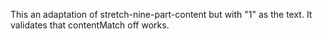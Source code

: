This an adaptation of stretch-nine-part-content but with "1" as the text.
It validates that contentMatch off works.